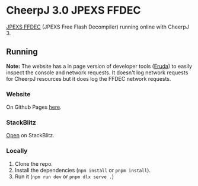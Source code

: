 # CheerpJ 3.0 JPEXS FFDEC

[JPEXS FFDEC](https://github.com/jindrapetrik/jpexs-decompiler) (JPEXS Free Flash Decompiler) running online with CheerpJ 3.


## Running

**Note:** The website has a in page version of developer tools ([Eruda](https://www.npmjs.com/package/eruda)) to easily inspect the console and network requests. It doesn't log network requests for CheerpJ resources but it does log the FFDEC network requests.

### Website
On Github Pages [here](https://cheerpj3-jpexs-ffdec.coder0107git.v6.rocks/).

### StackBlitz
[Open](https://stackblitz.com/~/github.com/coder0107git/cheerpj3-jpexs-ffdec) on StackBlitz.

### Locally

1. Clone the repo.
2. Install the dependencies (`npm install` or `pnpm install`).
3. Run it (`npm run dev` or `pnpm dlx serve .`)

